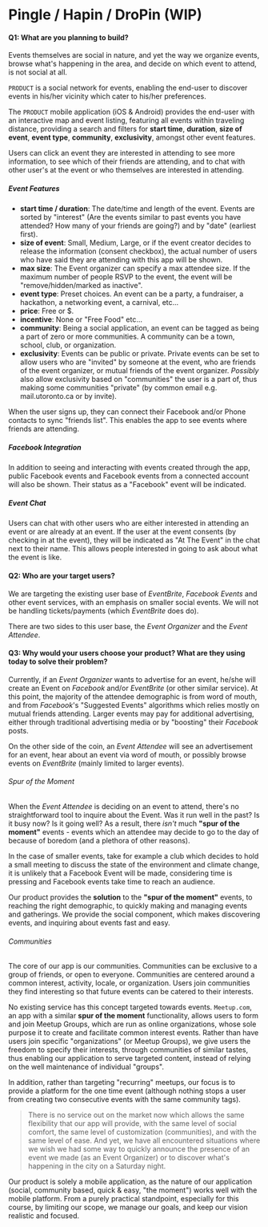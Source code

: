 # Pingle / Hapin / DroPin (WIP)

#### Q1: What are you planning to build?

Events themselves are social in nature, and yet the way we organize events,
browse what's happening in the area, and decide on which event to attend,
is not social at all.

`PRODUCT` is a social network for events, enabling the end-user to discover
events in his/her vicinity which cater to his/her preferences.

The `PRODUCT` mobile application (iOS & Android) provides the end-user
with an interactive map and event listing, featuring all events within
traveling distance, providing a search and filters for __start time__,
__duration__, __size of event__, __event type__, __community__, __exclusivity__,
amongst other event features.

Users can click an event they are interested in attending to see more
information, to see which of their friends are attending, and to chat with
other user's at the event or who themselves are interested in attending.

##### Event Features

 * __start time / duration__: The date/time and length of the event. Events
 are sorted by "interest" (Are the events similar to past events you have
 attended? How many of your friends are going?) and by "date" (earliest first).
 * __size of event__: Small, Medium, Large, or if the event creator decides to
 release the information (consent checkbox), the actual number of users
 who have said they are attending with this app will be shown.
 * __max size__: The Event organizer can specify a max attendee size. If the maximum
 number of people RSVP to the event, the event will be "remove/hidden/marked as inactive".
 * __event type__: Preset choices. An event can be a party, a fundraiser,
 a hackathon, a networking event, a carnival, etc...
 * __price__: Free or $.
 * __incentive__: None or "Free Food" etc...
 * __community__: Being a social application, an event can be tagged as being
 a part of zero or more communities. A community can be a town, school, club,
 or organization.
 * __exclusivity__: Events can be public or private. Private events can be set
 to allow users who are "invited" by someone at the event, who are friends of
 the event organizer, or mutual friends of the event organizer. *Possibly*
 also allow exclusivity based on "communities" the user is a part of, thus
 making some communities "private" (by common email e.g. mail.utoronto.ca or
 by invite).

When the user signs up, they can connect their Facebook and/or Phone contacts
to sync "friends list". This enables the app to see events where friends are
attending.

##### Facebook Integration
In addition to seeing and interacting with events created through the app,
public Facebook events and Facebook events from a connected account will
also be shown. Their status as a "Facebook" event will be indicated.

##### Event Chat
Users can chat with other users who are either interested in attending an event
or are already at an event. If the user at the event consents (by checking in
at the event), they will be indicated as "At The Event" in the chat next to
their name. This allows people interested in going to ask about what the event
is like.

#### Q2: Who are your target users?

We are targeting the existing user base of _EventBrite_, _Facebook Events_ and
other event services, with an emphasis on smaller social events. We will
not be handling tickets/payments (which _EventBrite_ does do).

There are two sides to this user base, the _Event Organizer_ and the _Event Attendee_.

#### Q3: Why would your users choose your product? What are they using today to solve their problem?

Currently, if an _Event Organizer_ wants to advertise for an event, he/she
will create an Event on _Facebook_ and/or _EventBrite_ (or other similar service).
At this point, the majority of the attendee demographic is from word of mouth,
and from _Facebook_'s "Suggested Events" algorithms which relies mostly on mutual
friends attending. Larger events may pay for additional advertising, either
through traditional advertising media or by "boosting" their _Facebook_ posts.

On the other side of the coin, an _Event Attendee_ will see an advertisement
for an event, hear about an event via word of mouth, or possibly browse events
on _EventBrite_ (mainly limited to larger events).

###### Spur of the Moment

When the _Event Attendee_ is deciding on an event to attend, there's no
straightforward tool to inquire about the Event. Was it run well in the past?
Is it busy now? Is it going well? As a result, there _isn't_ much __"spur of the moment"__
events - events which an attendee may decide to go to the day of because of
boredom (and a plethora of other reasons).

In the case of smaller events, take for example a club which decides to hold
a small meeting to discuss the state of the environment and climate change, it
is unlikely that a Facebook Event will be made, considering time is pressing and
Facebook events take time to reach an audience.

Our product provides the __solution__ to the __"spur of the moment"__ events, to
reaching the right demographic, to quickly making and managing events and gatherings.
We provide the social component, which makes discovering events, and inquiring
about events fast and easy.

###### Communities

The core of our app is our communities. Communities can be exclusive to a group
of friends, or open to everyone. Communities are centered around a common
interest, activity, locale, or organization. Users join communities they find
interesting so that future events can be catered to their interests.

No existing service has this concept targeted towards events. `Meetup.com`,
an app with a similar __spur of the moment__ functionality, allows users to form
and join Meetup Groups, which are run as online organizations, whose sole purpose
it to create and facilitate common interest events. Rather than have users join
specific "organizations" (or Meetup Groups), we give users the freedom to specify
their interests, through communities of similar tastes, thus enabling our
application to serve targeted content, instead of relying on the well maintenance
of individual "groups".

In addition, rather than targeting "recurring" meetups, our focus is to provide
a platform for the one time event (although nothing stops a user from creating
two consecutive events with the same community tags).

> There is no service out on the market now which allows the same flexibility that
our app will provide, with the same level of social comfort, the same level
of customization (communities), and with the same level of ease. And yet, we have
all encountered situations where we wish we had some way to quickly announce
the presence of an event we made (as an Event Organizer) or to discover what's
happening in the city on a Saturday night.

Our product is solely a mobile application, as the nature of our application
(social, community based, quick & easy, "the moment") works well with the mobile platform. From a purely practical standpoint, especially for this course,
by limiting our scope, we manage our goals, and keep our vision realistic and focused.
